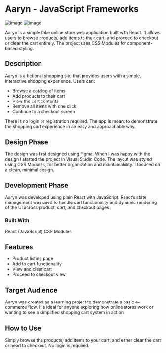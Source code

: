 # Aaryn - JavaScript Frameworks

![image](https://i.postimg.cc/SsjpDSBJ/aaryn-screenshot1.png)
![image](https://i.postimg.cc/4dMRMCGw/aaryn-screenshot2.png)

Aaryn is a simple fake online store web application built with React. It allows users to browse products, add items to their cart, and proceed to checkout or clear the cart entirely. The project uses CSS Modules for component-based styling.

## Description
Aaryn is a fictional shopping site that provides users with a simple, interactive shopping experience. Users can:
- Browse a catalog of items
- Add products to their cart
- View the cart contents
- Remove all items with one click
- Continue to a checkout screen
  
There is no login or registration required. The app is meant to demonstrate the shopping cart experience in an easy and approachable way.

## Design Phase
The design was first designed using Figma. When I was happy with the design I started the project in Visual Studio Code. The layout was styled using CSS Modules, for better organization and maintainability. I focused on a clean, minimal design.

## Development Phase
Aaryn was developed using plain React with JavaScript. React’s state management was used to handle cart functionality and dynamic rendering of the UI across product, cart, and checkout pages.

### Built With
React (JavaScript)
CSS Modules

## Features
- Product listing page
- Add to cart functionality
- View and clear cart
- Proceed to checkout view

## Target Audience
Aaryn was created as a learning project to demonstrate a basic e-commerce flow. It's ideal for anyone exploring how online stores work or wanting to see a simplified shopping cart system in action.

## How to Use
Simply browse the products, add items to your cart, and either clear the cart or head to checkout. No login is required.
